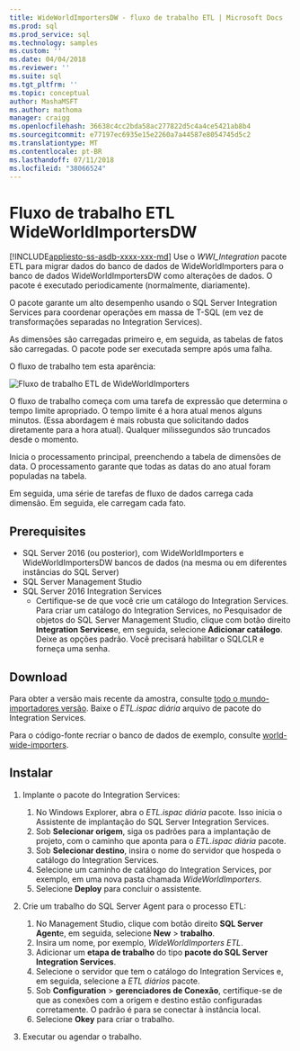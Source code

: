 ```yaml
---
title: WideWorldImportersDW - fluxo de trabalho ETL | Microsoft Docs
ms.prod: sql
ms.prod_service: sql
ms.technology: samples
ms.custom: ''
ms.date: 04/04/2018
ms.reviewer: ''
ms.suite: sql
ms.tgt_pltfrm: ''
ms.topic: conceptual
author: MashaMSFT
ms.author: mathoma
manager: craigg
ms.openlocfilehash: 36638c4cc2bda58ac277822d5c4a4ce5421ab8b4
ms.sourcegitcommit: e77197ec6935e15e2260a7a44587e8054745d5c2
ms.translationtype: MT
ms.contentlocale: pt-BR
ms.lasthandoff: 07/11/2018
ms.locfileid: "38066524"
---
```

# <a name="wideworldimportersdw-etl-workflow"></a>Fluxo de trabalho ETL WideWorldImportersDW
[!INCLUDE[appliesto-ss-asdb-xxxx-xxx-md](../includes/appliesto-ss-asdb-xxxx-xxx-md.md)]
Use o *WWI_Integration* pacote ETL para migrar dados do banco de dados de WideWorldImporters para o banco de dados WideWorldImportersDW como alterações de dados. O pacote é executado periodicamente (normalmente, diariamente).

O pacote garante um alto desempenho usando o SQL Server Integration Services para coordenar operações em massa de T-SQL (em vez de transformações separadas no Integration Services).

As dimensões são carregadas primeiro e, em seguida, as tabelas de fatos são carregadas. O pacote pode ser executada sempre após uma falha.

O fluxo de trabalho tem esta aparência:

 ![Fluxo de trabalho ETL de WideWorldImporters](media/wide-world-importers/wideworldimporters-etl-workflow.png)

O fluxo de trabalho começa com uma tarefa de expressão que determina o tempo limite apropriado. O tempo limite é a hora atual menos alguns minutos. (Essa abordagem é mais robusta que solicitando dados diretamente para a hora atual). Qualquer milissegundos são truncados desde o momento.

Inicia o processamento principal, preenchendo a tabela de dimensões de data. O processamento garante que todas as datas do ano atual foram populadas na tabela.

Em seguida, uma série de tarefas de fluxo de dados carrega cada dimensão. Em seguida, ele carregam cada fato.

## <a name="prerequisites"></a>Prerequisites

- SQL Server 2016 (ou posterior), com WideWorldImporters e WideWorldImportersDW bancos de dados (na mesma ou em diferentes instâncias do SQL Server)
- SQL Server Management Studio
- SQL Server 2016 Integration Services
  - Certifique-se de que você crie um catálogo do Integration Services. Para criar um catálogo do Integration Services, no Pesquisador de objetos do SQL Server Management Studio, clique com botão direito **Integration Services**e, em seguida, selecione **Adicionar catálogo**. Deixe as opções padrão. Você precisará habilitar o SQLCLR e forneça uma senha.


## <a name="download"></a>Download

Para obter a versão mais recente da amostra, consulte [todo o mundo-importadores versão](http://go.microsoft.com/fwlink/?LinkID=800630). Baixe o *ETL.ispac diária* arquivo de pacote do Integration Services.

Para o código-fonte recriar o banco de dados de exemplo, consulte [world-wide-importers](https://github.com/Microsoft/sql-server-samples/tree/master/samples/databases/wide-world-importers/wwi-integration-etl).

## <a name="install"></a>Instalar

1. Implante o pacote do Integration Services:
   1. No Windows Explorer, abra o *ETL.ispac diária* pacote. Isso inicia o Assistente de implantação do SQL Server Integration Services.
   2. Sob **Selecionar origem**, siga os padrões para a implantação de projeto, com o caminho que aponta para o *ETL.ispac diária* pacote.
   3. Sob **Selecionar destino**, insira o nome do servidor que hospeda o catálogo do Integration Services.
   4. Selecione um caminho de catálogo do Integration Services, por exemplo, em uma nova pasta chamada *WideWorldImporters*.
   5. Selecione **Deploy** para concluir o assistente.

2. Crie um trabalho do SQL Server Agent para o processo ETL:
   1. No Management Studio, clique com botão direito **SQL Server Agent**e, em seguida, selecione **New** > **trabalho**.
   2. Insira um nome, por exemplo, *WideWorldImporters ETL*.
   3. Adicionar um **etapa de trabalho** do tipo **pacote do SQL Server Integration Services**.
   4. Selecione o servidor que tem o catálogo do Integration Services e, em seguida, selecione a *ETL diários* pacote.
   5. Sob **Configuration** > **gerenciadores de Conexão**, certifique-se de que as conexões com a origem e destino estão configuradas corretamente. O padrão é para se conectar à instância local.
   6. Selecione **Okey** para criar o trabalho.

3. Executar ou agendar o trabalho.
